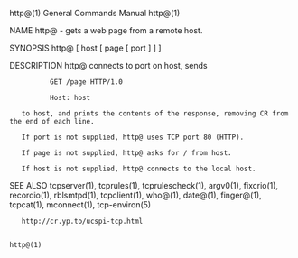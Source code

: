 http@(1)                                                      General Commands Manual                                                     http@(1)

NAME
       http@ - gets a web page from a remote host.

SYNOPSIS
       http@ [ host [ page [ port ] ] ]

DESCRIPTION
       http@ connects to port on host, sends

              GET /page HTTP/1.0

              Host: host

       to host, and prints the contents of the response, removing CR from the end of each line.

       If port is not supplied, http@ uses TCP port 80 (HTTP).

       If page is not supplied, http@ asks for / from host.

       If host is not supplied, http@ connects to the local host.

SEE ALSO
       tcpserver(1),  tcprules(1),  tcprulescheck(1), argv0(1), fixcrio(1), recordio(1), rblsmtpd(1), tcpclient(1), who@(1), date@(1), finger@(1),
       tcpcat(1), mconnect(1), tcp-environ(5)

       http://cr.yp.to/ucspi-tcp.html

                                                                                                                                          http@(1)
